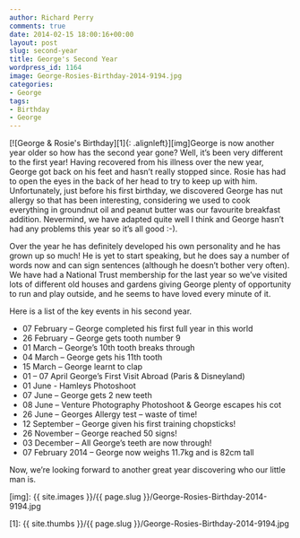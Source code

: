 ```yaml
---
author: Richard Perry
comments: true
date: 2014-02-15 18:00:16+00:00
layout: post
slug: second-year
title: George's Second Year
wordpress_id: 1164
image: George-Rosies-Birthday-2014-9194.jpg
categories:
- George
tags:
- Birthday
- George
---
```


[![George & Rosie's Birthday][1]{: .alignleft}][img]George is now another year older so how has the second year gone? Well, it’s been very different to the first year! Having recovered from his illness over the new year, George got back on his feet and hasn’t really stopped since. Rosie has had to open the eyes in the back of her head to try to keep up with him. Unfortunately, just before his first birthday, we discovered George has nut allergy so that has been interesting, considering we used to cook everything in groundnut oil and peanut butter was our favourite breakfast addition. Nevermind, we have adapted quite well I think and George hasn’t had any problems this year so it’s all good :-).

Over the year he has definitely developed his own personality and he has grown up so much! He is yet to start speaking, but he does say a number of words now and can sign sentences (although he doesn’t bother very often). We have had a National Trust membership for the last year so we’ve visited lots of different old houses and gardens giving George plenty of opportunity to run and play outside, and he seems to have loved every minute of it.

Here is a list of the key events in his second year.

* 07 February – George completed his first full year in this world
* 26 February – George gets tooth number 9
* 01 March – George’s 10th tooth breaks through
* 04 March – George gets his 11th tooth
* 15 March – George learnt to clap
* 01 – 07 April George’s First Visit Abroad (Paris & Disneyland)
* 01 June - Hamleys Photoshoot
* 07 June – George gets 2 new teeth
* 08 June – Venture Photography Photoshoot & George escapes his cot
* 26 June – Georges Allergy test – waste of time!
* 12 September – George given his first training chopsticks!
* 26 November – George reached 50 signs!
* 03 December – All George’s teeth are now through!
* 07 February 2014 – George now weighs 11.7kg and is  82cm tall

Now, we’re looking forward to another great year discovering who our little man is.


[img]: {{ site.images }}/{{ page.slug }}/George-Rosies-Birthday-2014-9194.jpg

[1]: {{ site.thumbs }}/{{ page.slug }}/George-Rosies-Birthday-2014-9194.jpg
